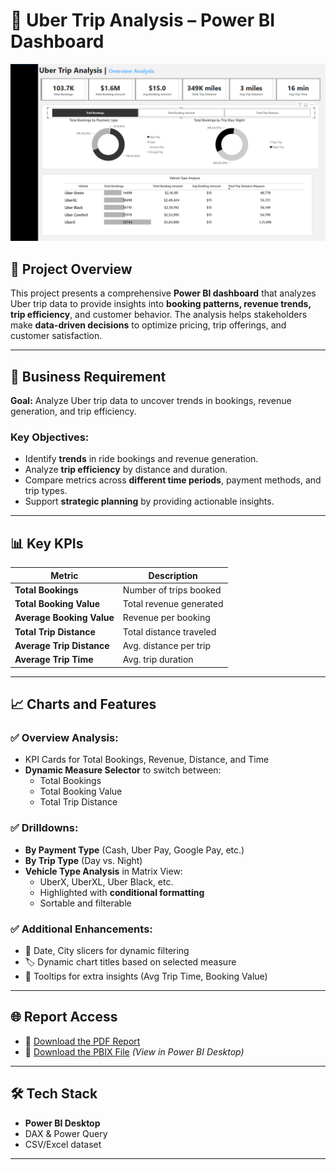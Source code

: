 # 🚖 Uber Trip Analysis – Power BI Dashboard

![Uber Dashboard](assets/dashboard-preview.png)


## 📌 Project Overview
This project presents a comprehensive **Power BI dashboard** that analyzes Uber trip data to provide insights into **booking patterns, revenue trends, trip efficiency**, and customer behavior. The analysis helps stakeholders make **data-driven decisions** to optimize pricing, trip offerings, and customer satisfaction.

---

## 🎯 Business Requirement

**Goal:** Analyze Uber trip data to uncover trends in bookings, revenue generation, and trip efficiency.

### Key Objectives:
- Identify **trends** in ride bookings and revenue generation.
- Analyze **trip efficiency** by distance and duration.
- Compare metrics across **different time periods**, payment methods, and trip types.
- Support **strategic planning** by providing actionable insights.

---

## 📊 Key KPIs

| Metric | Description |
|--------|-------------|
| **Total Bookings** | Number of trips booked |
| **Total Booking Value** | Total revenue generated |
| **Average Booking Value** | Revenue per booking |
| **Total Trip Distance** | Total distance traveled |
| **Average Trip Distance** | Avg. distance per trip |
| **Average Trip Time** | Avg. trip duration |

---

## 📈 Charts and Features

### ✅ Overview Analysis:
- KPI Cards for Total Bookings, Revenue, Distance, and Time
- **Dynamic Measure Selector** to switch between:
  - Total Bookings
  - Total Booking Value
  - Total Trip Distance

### ✅ Drilldowns:
- **By Payment Type** (Cash, Uber Pay, Google Pay, etc.)
- **By Trip Type** (Day vs. Night)
- **Vehicle Type Analysis** in Matrix View:
  - UberX, UberXL, Uber Black, etc.
  - Highlighted with **conditional formatting**
  - Sortable and filterable

### ✅ Additional Enhancements:
- 📅 Date, City slicers for dynamic filtering
- 🏷️ Dynamic chart titles based on selected measure
- 🧠 Tooltips for extra insights (Avg Trip Time, Booking Value)

---

## 🌐 Report Access

- 🔗 [Download the PDF Report](https://github.com/ssmaheswar2001/Uber-Analysis/blob/main/Uber_Trip_Analysis.pdf)
- 📂 [Download the PBIX File](https://github.com/ssmaheswar2001/Uber-Analysis/blob/main/Uber_Trip_Analysis.pbix) *(View in Power BI Desktop)*

---


## 🛠️ Tech Stack
- **Power BI Desktop**
- DAX & Power Query
- CSV/Excel dataset

---
